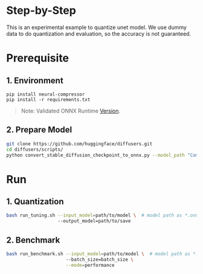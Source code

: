 Step-by-Step
============

This is an experimental example to quantize unet model. We use dummy data to do quantization and evaluation, so the accuracy is not guaranteed.

# Prerequisite

## 1. Environment
```shell
pip install neural-compressor
pip install -r requirements.txt
```
> Note: Validated ONNX Runtime [Version](/docs/source/installation_guide.md#validated-software-environment).

## 2. Prepare Model

```bash
git clone https://github.com/huggingface/diffusers.git
cd diffusers/scripts/
python convert_stable_diffusion_checkpoint_to_onnx.py --model_path "CompVis/stable-diffusion-v1-4" --output_path /workdir/output_path
```

# Run

## 1. Quantization

```bash
bash run_tuning.sh --input_model=path/to/model \  # model path as *.onnx
                   --output_model=path/to/save
```

## 2. Benchmark

```bash
bash run_benchmark.sh --input_model=path/to/model \  # model path as *.onnx
                      --batch_size=batch_size \
                      --mode=performance
```